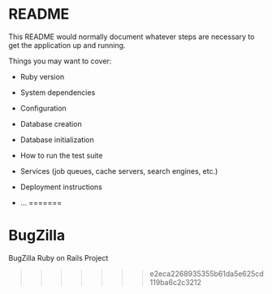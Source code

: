 
# README

This README would normally document whatever steps are necessary to get the
application up and running.

Things you may want to cover:

* Ruby version

* System dependencies

* Configuration

* Database creation

* Database initialization

* How to run the test suite

* Services (job queues, cache servers, search engines, etc.)

* Deployment instructions

* ...
=======
# BugZilla
BugZilla Ruby on Rails Project
>>>>>>> e2eca2268935355b61da5e625cd119ba6c2c3212
